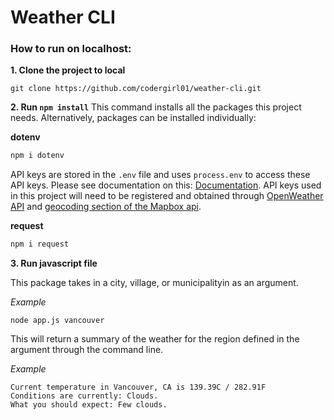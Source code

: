 # Weather CLI

### How to run on localhost:

**1. Clone the project to local**

```
git clone https://github.com/codergirl01/weather-cli.git
```

**2. Run `npm install`**
This command installs all the packages this project needs. Alternatively, packages can be installed individually:

**dotenv**
```javaScript
npm i dotenv
```
API keys are stored in the ```.env``` file and uses ```process.env``` to access these API keys. Please see documentation on this: [Documentation](https://nodejs.org/dist/latest-v8.x/docs/api/process.html#process_process_env). API keys used in this project will need to be registered and obtained through [OpenWeather API](https://openweathermap.org/api) and [geocoding section of the Mapbox api](https://docs.mapbox.com/api/search/#forward-geocoding).

**request**
```javaScript
npm i request
```
**3. Run javascript file**

This package takes in a city, village, or municipalityin as an argument.

*Example*
```
node app.js vancouver
```
This will return a summary of the weather for the region defined in the argument through the command line.

*Example*
```
Current temperature in Vancouver, CA is 139.39C / 282.91F
Conditions are currently: Clouds.
What you should expect: Few clouds.
```
